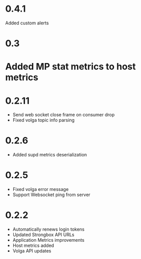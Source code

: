 # 0.4.1
Added custom alerts

# 0.3
# Added MP stat metrics to host metrics

# 0.2.11
- Send web socket close frame on consumer drop
- Fixed volga topic info parsing

# 0.2.6
- Added supd metrics deserialization

# 0.2.5
- Fixed volga error message
- Support Websocket ping from server

# 0.2.2

- Automatically renews login tokens
- Updated Strongbox API URLs
- Application Metrics improvements
- Host metrics added
- Volga API updates
